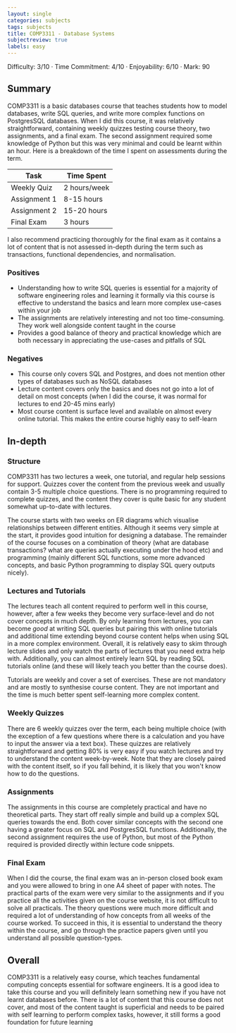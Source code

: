 ```yaml
---
layout: single
categories: subjects
tags: subjects
title: COMP3311 - Database Systems
subjectreview: true
labels: easy
---
```


Difficulty: 3/10 · Time Commitment: 4/10 · Enjoyability: 6/10 · Mark: 90

## Summary

COMP3311 is a basic databases course that teaches students how to model databases, write SQL queries, and write more complex functions on PostgresSQL databases. When I did this course, it was relatively straightforward, containing weekly quizzes testing course theory, two assignments, and a final exam. The second assignment required some knowledge of Python but this was very minimal and could be learnt within an hour. Here is a breakdown of the time I spent on assessments during the term.

| Task          | Time Spent    |
| ------------- | ------------- |
| Weekly Quiz   | 2 hours/week  |
| Assignment 1  | 8-15 hours    |
| Assignment 2  | 15-20 hours   |
| Final Exam    | 3 hours       |

I also recommend practicing thoroughly for the final exam as it contains a lot of content that is not assessed in-depth during the term such as transactions, functional dependencies, and normalisation.

### Positives

- Understanding how to write SQL queries is essential for a majority of software engineering roles and learning it formally via this course is effective to understand the basics and learn more complex use-cases within your job
- The assignments are relatively interesting and not too time-consuming. They work well alongside content taught in the course
- Provides a good balance of theory and practical knowledge which are both necessary in appreciating the use-cases and pitfalls of SQL

### Negatives

- This course only covers SQL and Postgres, and does not mention other types of databases such as NoSQL databases
- Lecture content covers only the basics and does not go into a lot of detail on most concepts (when I did the course, it was normal for lectures to end 20-45 mins early)
- Most course content is surface level and available on almost every online tutorial. This makes the entire course highly easy to self-learn

## In-depth

### Structure

COMP3311 has two lectures a week, one tutorial, and regular help sessions for support. Quizzes cover the content from the previous week and usually contain 3-5 multiple choice questions. There is no programming required to complete quizzes, and the content they cover is quite basic for any student somewhat up-to-date with lectures.

The course starts with two weeks on ER diagrams which visualise relationships between different entities. Although it seems very simple at the start, it provides good intuition for designing a database. The remainder of the course focuses on a combination of theory (what are database transactions? what are queries actually executing under the hood etc) and programming (mainly different SQL functions, some more advanced concepts, and basic Python programming to display SQL query outputs nicely).

### Lectures and Tutorials

The lectures teach all content required to perform well in this course, however, after a few weeks they become very surface-level and do not cover concepts in much depth. By only learning from lectures, you can become *good* at writing SQL queries but pairing this with online tutorials and additional time extending beyond course content helps when using SQL in a more complex environment. Overall, it is relatively easy to skim through lecture slides and only watch the parts of lectures that you need extra help with. Additionally, you can almost entirely learn SQL by reading SQL tutorials online (and these will likely teach you better than the course does).

Tutorials are weekly and cover a set of exercises. These are not mandatory and are mostly to synthesise course content. They are not important and the time is much better spent self-learning more complex content.

### Weekly Quizzes

There are 6 weekly quizzes over the term, each being multiple choice (with the exception of a few questions where there is a calculation and you have to input the answer via a text box). These quizzes are relatively straightforward and getting 80% is very easy if you watch lectures and try to understand the content week-by-week. Note that they are closely paired with the content itself, so if you fall behind, it is likely that you won't know how to do the questions.

### Assignments

The assignments in this course are completely practical and have no theoretical parts. They start off really simple and build up a complex SQL queries towards the end. Both cover similar concepts with the second one having a greater focus on SQL and PostgresSQL functions. Additionally, the second assignment requires the use of Python, but most of the Python required is provided directly within lecture code snippets.

### Final Exam

When I did the course, the final exam was an in-person closed book exam and you were allowed to bring in one A4 sheet of paper with notes. The practical parts of the exam were very similar to the assignments and if you practice all the activities given on the course website, it is not difficult to solve all practicals. The theory questions were much more difficult and required a lot of understanding of how concepts from all weeks of the course worked. To succeed in this, it is essential to understand the theory within the course, and go through the practice papers given until you understand all possible question-types.


## Overall

COMP3311 is a relatively easy course, which teaches fundamental computing concepts essential for software engineers. It is a good idea to take this course and you will definitely learn something new if you have not learnt databases before. There is a lot of content that this course does not cover, and most of the content taught is superficial and needs to be paired with self learning to perform complex tasks, however, it still forms a good foundation for future learning
